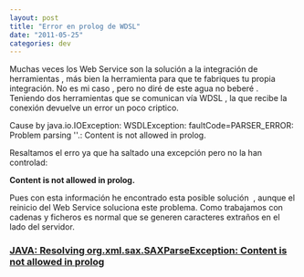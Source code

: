 ```yaml
---
layout: post
title: "Error en prolog de WDSL"
date: "2011-05-25"
categories: dev
---
```


Muchas veces los Web Service son la solución a la integración de herramientas , más bien la herramienta para que te fabriques tu propia integración. No es mi caso , pero no diré de este agua no beberé .  Teniendo dos herramientas que se comunican vía WDSL , la que recibe la conexión devuelve un error un poco criptico.

Cause by java.io.IOException: WSDLException: faultCode=PARSER\_ERROR: Problem parsing '<url>'.: Content is not allowed in prolog.

Resaltamos el erro ya que ha saltado una excepción pero no la han controlad:

**Content is not allowed in prolog.**

Pues con esta información he encontrado esta posible solución  , aunque el reinicio del Web Service soluciona este problema. Como trabajamos con cadenas y ficheros es normal que se generen caracteres extraños en el lado del servidor.

### [JAVA: Resolving org.xml.sax.SAXParseException: Content is not allowed in prolog](https://mark.koli.ch/2009/02/resolving-orgxmlsaxsaxparseexception-content-is-not-allowed-in-prolog.html)
